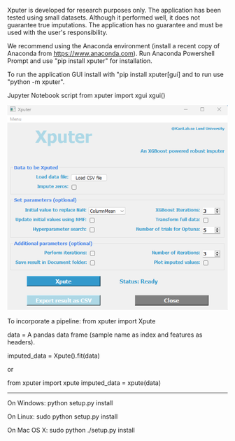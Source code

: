 Xputer is developed for research purposes only.
The application has been tested using small datasets.
Although it performed well, it does not guarantee true imputations.
The application has no guarantee and must be used with the user's responsibility.

We recommend using the Anaconda environment (install a recent copy of Anaconda from https://www.anaconda.com). Run Anaconda Powershell Prompt and use "pip install xputer" for installation.

To run the application GUI install with "pip install xputer[gui] and to run use "python -m xputer".

Jupyter Notebook script
from xputer import xgui
xgui()

![image](https://github.com/kazilab/xputer/blob/main/xgui.png)

To incorporate a pipeline: 
from xputer import Xpute

data = A pandas data frame (sample name as index and features as headers).

imputed_data = Xpute().fit(data)

or 

from xputer import xpute
imputed_data = xpute(data)

-----------------------------
On Windows:
python setup.py install

On Linux:
sudo python setup.py install 

On Mac OS X:
sudo python ./setup.py install 
